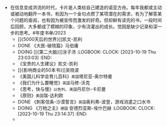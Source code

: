 - 在信息变成洪流的时代，卡片是人类给自己建造的诺亚方舟。每年我都或主动或被动地翻开一本书，有因为一个金句点燃了某项潜在的需求，有为了解答某个问题的查阅，也有因为被宣传而激发的好奇。但却鲜有读完的书，一段时间后回顾，大多都成了模糊的印象，少有浇灌出的成长。觉因是缺少记录和深一步的思考。#年度书单/2023
	- [[《5000天后的世界》]]凯文-凯利
	- DONE 《大医-破晓篇》马伯庸
	- DOING [[《第二大脑》]]涂子沛
	  :LOGBOOK:
	  CLOCK: [2023-10-19 Thu 23:03:03]
	  :END:
	- 《宝贵的人生建议》凯文-凯利
	- [[《影响商业的50本书》]]吴晓波
	- 《美国儿科学会育儿百科》`美国`塔尼亚-奥尔特曼
	- 《我们为什么要睡觉》`英国`马修-沃克
	- 《思考，快与慢》`以色列`、`美国`丹尼尔-卡尼曼
	- 《原则》`美国`瑞-达利欧
	- DONE 《刺客信条-沙漠誓言》`英国`奥利弗-波登，游戏消遣之口水书
	- DOING 《万物之主》`德国` 安德烈亚斯-埃什巴赫
	  :LOGBOOK:
	  CLOCK: [2023-10-19 Thu 23:14:37]
	  :END:
	-